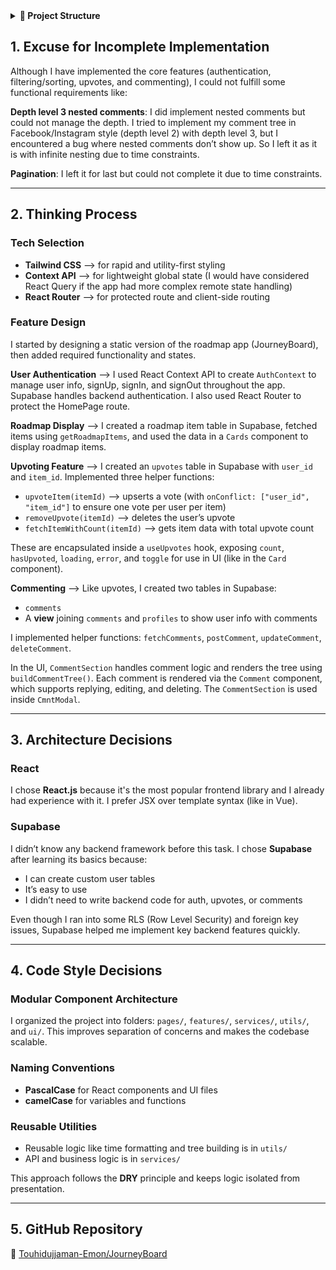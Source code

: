 <details> <summary><strong>📁 Project Structure</strong></summary>

```
JourneyBoard/
├── .eslintrc.json
├── .gitignore
├── eslint.config.js
├── index.html
├── package-lock.json
├── package.json
├── vite.config.js
├── README.md
├── public/
│ └── vite.svg
├── src/
│ ├── App.jsx
│ ├── index.css
│ ├── main.jsx
│ ├── router.jsx
│ ├── assets/
│ │ └── react.svg
│ ├── features/
│ │ ├── userAuth/
│ │ │ └── AuthContext.jsx
│ │ └── userEngagement/
│ │ └── FilteringSorting.jsx
│ ├── pages/
│ │ ├── authPage/
│ │ │ ├── SignIn.jsx
│ │ │ ├── SignUp.jsx
│ │ │ └── UserAuth.jsx
│ │ ├── cmntPage/
│ │ │ └── CmntModal.jsx
│ │ └── homePage/
│ │ └── HomePage.jsx
│ ├── services/
│ │ ├── commentHelper.js
│ │ ├── getRoadmapItems.jsx
│ │ ├── supabase.js
│ │ ├── upVote.jsx
│ │ └── upVoteHelper.js
│ ├── ui/
│ │ ├── Button.jsx
│ │ ├── Cards.jsx
│ │ ├── CommentSection.jsx
│ │ ├── DynamicGrid.jsx
│ │ ├── IconBtn.jsx
│ │ ├── Input.jsx
│ │ ├── NavBar.jsx
│ │ ├── ProtectedRoute.jsx
│ │ └── SelectOpt.jsx
│ └── utils/
│ ├── buildCommentTree.js
│ ├── dateFormater.js
│ └── timeFormatter.js

```

</details>

## 1. Excuse for Incomplete Implementation

Although I have implemented the core features (authentication, filtering/sorting, upvotes, and commenting), I could not fulfill some functional requirements like:

**Depth level 3 nested comments**: I did implement nested comments but could not manage the depth. I tried to implement my comment tree in Facebook/Instagram style (depth level 2) with depth level 3, but I encountered a bug where nested comments don’t show up. So I left it as it is with infinite nesting due to time constraints.

**Pagination**: I left it for last but could not complete it due to time constraints.

---

## 2. Thinking Process

### Tech Selection

- **Tailwind CSS** ⟶ for rapid and utility-first styling
- **Context API** ⟶ for lightweight global state (I would have considered React Query if the app had more complex remote state handling)
- **React Router** ⟶ for protected route and client-side routing

### Feature Design

I started by designing a static version of the roadmap app (JourneyBoard), then added required functionality and states.

**User Authentication** ⟶ I used React Context API to create `AuthContext` to manage user info, signUp, signIn, and signOut throughout the app. Supabase handles backend authentication. I also used React Router to protect the HomePage route.

**Roadmap Display** ⟶ I created a roadmap item table in Supabase, fetched items using `getRoadmapItems`, and used the data in a `Cards` component to display roadmap items.

**Upvoting Feature** ⟶ I created an `upvotes` table in Supabase with `user_id` and `item_id`. Implemented three helper functions:

- `upvoteItem(itemId)` ⟶ upserts a vote (with `onConflict: ["user_id", "item_id"]` to ensure one vote per user per item)
- `removeUpvote(itemId)` ⟶ deletes the user’s upvote
- `fetchItemWithCount(itemId)` ⟶ gets item data with total upvote count

These are encapsulated inside a `useUpvotes` hook, exposing `count`, `hasUpvoted`, `loading`, `error`, and `toggle` for use in UI (like in the `Card` component).

**Commenting** ⟶ Like upvotes, I created two tables in Supabase:

- `comments`
- A **view** joining `comments` and `profiles` to show user info with comments

I implemented helper functions: `fetchComments`, `postComment`, `updateComment`, `deleteComment`.

In the UI, `CommentSection` handles comment logic and renders the tree using `buildCommentTree()`. Each comment is rendered via the `Comment` component, which supports replying, editing, and deleting. The `CommentSection` is used inside `CmntModal`.

---

## 3. Architecture Decisions

### React

I chose **React.js** because it's the most popular frontend library and I already had experience with it. I prefer JSX over template syntax (like in Vue).

### Supabase

I didn’t know any backend framework before this task. I chose **Supabase** after learning its basics because:

- I can create custom user tables
- It’s easy to use
- I didn’t need to write backend code for auth, upvotes, or comments

Even though I ran into some RLS (Row Level Security) and foreign key issues, Supabase helped me implement key backend features quickly.

---

## 4. Code Style Decisions

### Modular Component Architecture

I organized the project into folders: `pages/`, `features/`, `services/`, `utils/`, and `ui/`. This improves separation of concerns and makes the codebase scalable.

### Naming Conventions

- **PascalCase** for React components and UI files
- **camelCase** for variables and functions

### Reusable Utilities

- Reusable logic like time formatting and tree building is in `utils/`
- API and business logic is in `services/`

This approach follows the **DRY** principle and keeps logic isolated from presentation.

---

## 5. GitHub Repository

🔗 [Touhidujjaman-Emon/JourneyBoard](https://github.com/Touhidujjaman-Emon/JourneyBoard.git)
